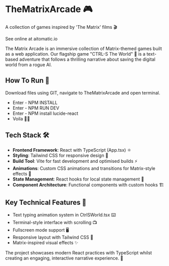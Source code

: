 # TheMatrixArcade 🎮
A collection of games inspired by 'The Matrix' films 🎬

See online at aitomatic.io 

The Matrix Arcade is an immersive collection of Matrix-themed games built as a web application. Our flagship game "CTRL-S The World" 💾 is a text-based adventure that follows a thrilling narrative about saving the digital world from a rogue AI.

## How To Run 🔑
Download files using GIT, navigate to TheMatrixArcade and open terminal. 
- Enter - NPM INSTALL
- Enter - NPM RUN DEV
- Enter - NPM install lucide-react
- Voila 🙏🏻

## Tech Stack 🛠️

- **Frontend Framework**: React with TypeScript (App.tsx) ⚛️
- **Styling**: Tailwind CSS for responsive design 🎨
- **Build Tool**: Vite for fast development and optimised builds ⚡
- **Animations**: Custom CSS animations and transitions for Matrix-style effects 🌟
- **State Management**: React hooks for local state management 🔄
- **Component Architecture**: Functional components with custom hooks 🏗️

## Key Technical Features 🔑

- Text typing animation system in CtrlSWorld.tsx ⌨️
- Terminal-style interface with scrolling 📺
- Fullscreen mode support 🖥️
- Responsive layout with Tailwind CSS 📱
- Matrix-inspired visual effects ✨

The project showcases modern React practices with TypeScript whilst creating an engaging, interactive narrative experience. 🚀



